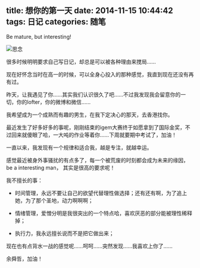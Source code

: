 title: 想你的第一天
date: 2014-11-15 10:44:42
tags: 日记
categories: 随笔
---

Be mature, but interesting!

<!-- more -->

![思念](http://ww2.sinaimg.cn/large/c5ee78b5gw1f0ehl10e6fj20vd0qetgv.jpg)


很多时候明明要求自己写日记，却总是可以被各种理由来搅局……

现在好怀念当时在高一的时候，可以全身心投入的那种感觉，我直到现在还没有再有过。

昨天，让我遇见了你……其实我们认识很久了吧……不过我发现我会留意你的一切，你的lofter，你的微博和微信……

我希望成为一个成熟而有趣的男生，在我下定决心的那天，去香港找你。

最近发生了好多好多的事呢，刚刚结束的igem大赛终于如愿拿到了国际金奖，不过回来就傻眼了哈，一大吨的作业等着你……下周就要期中考试了，加油！

一直以来，我发现有一个规律和适合我，越是专注，就越幸运。

感觉最近被身外事骚扰的有点多了，每一个被荒废的时刻都会成为未来的缘因，be a interesting man， 其实是很高的要求呢！

我不擅长的事：

- 时间管理，永远不要让自己的欲望代替理性做选择；还有还有啊，为了追上她，为了那个圣地，动力啊啊啊；

- 情绪管理，爱憎分明是我很突出的一个特点哈，喜欢厌恶的部分能被理性稀释掉；

- 执行力，我永远擅长说而不是把它做出来；

现在也有点背水一战的感觉呢……呵呵……突然发现……我喜欢上你了……

余舜哲，加油！